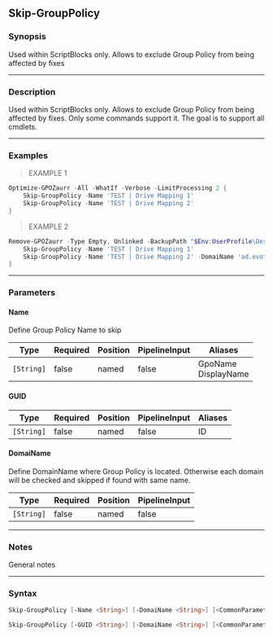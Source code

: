 Skip-GroupPolicy
----------------

### Synopsis
Used within ScriptBlocks only. Allows to exclude Group Policy from being affected by fixes

---

### Description

Used within ScriptBlocks only. Allows to exclude Group Policy from being affected by fixes. Only some commands support it. The goal is to support all cmdlets.

---

### Examples
> EXAMPLE 1

```PowerShell
Optimize-GPOZaurr -All -WhatIf -Verbose -LimitProcessing 2 {
    Skip-GroupPolicy -Name 'TEST | Drive Mapping 1'
    Skip-GroupPolicy -Name 'TEST | Drive Mapping 2'
}
```
> EXAMPLE 2

```PowerShell
Remove-GPOZaurr -Type Empty, Unlinked -BackupPath "$Env:UserProfile\Desktop\GPO" -BackupDated -LimitProcessing 2 -Verbose -WhatIf {
    Skip-GroupPolicy -Name 'TEST | Drive Mapping 1'
    Skip-GroupPolicy -Name 'TEST | Drive Mapping 2' -DomaiName 'ad.evotec.pl'
}
```

---

### Parameters
#### **Name**
Define Group Policy Name to skip

|Type      |Required|Position|PipelineInput|Aliases                |
|----------|--------|--------|-------------|-----------------------|
|`[String]`|false   |named   |false        |GpoName<br/>DisplayName|

#### **GUID**

|Type      |Required|Position|PipelineInput|Aliases|
|----------|--------|--------|-------------|-------|
|`[String]`|false   |named   |false        |ID     |

#### **DomaiName**
Define DomainName where Group Policy is located. Otherwise each domain will be checked and skipped if found with same name.

|Type      |Required|Position|PipelineInput|
|----------|--------|--------|-------------|
|`[String]`|false   |named   |false        |

---

### Notes
General notes

---

### Syntax
```PowerShell
Skip-GroupPolicy [-Name <String>] [-DomaiName <String>] [<CommonParameters>]
```
```PowerShell
Skip-GroupPolicy [-GUID <String>] [-DomaiName <String>] [<CommonParameters>]
```
